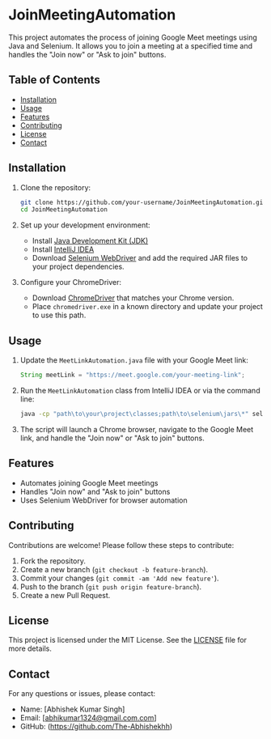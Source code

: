 # JoinMeetingAutomation

This project automates the process of joining Google Meet meetings using Java and Selenium. It allows you to join a meeting at a specified time and handles the "Join now" or "Ask to join" buttons.

## Table of Contents

- [Installation](#installation)
- [Usage](#usage)
- [Features](#features)
- [Contributing](#contributing)
- [License](#license)
- [Contact](#contact)

## Installation

1. Clone the repository:
    ```bash
    git clone https://github.com/your-username/JoinMeetingAutomation.git
    cd JoinMeetingAutomation
    ```

2. Set up your development environment:
    - Install [Java Development Kit (JDK)](https://www.oracle.com/java/technologies/javase-jdk17-downloads.html)
    - Install [IntelliJ IDEA](https://www.jetbrains.com/idea/download/)
    - Download [Selenium WebDriver](https://www.selenium.dev/downloads/) and add the required JAR files to your project dependencies.

3. Configure your ChromeDriver:
    - Download [ChromeDriver](https://sites.google.com/a/chromium.org/chromedriver/downloads) that matches your Chrome version.
    - Place `chromedriver.exe` in a known directory and update your project to use this path.

## Usage

1. Update the `MeetLinkAutomation.java` file with your Google Meet link:
    ```java
    String meetLink = "https://meet.google.com/your-meeting-link";
    ```

2. Run the `MeetLinkAutomation` class from IntelliJ IDEA or via the command line:
    ```bash
    java -cp "path\to\your\project\classes;path\to\selenium\jars\*" seleni.MeetLinkAutomation
    ```

3. The script will launch a Chrome browser, navigate to the Google Meet link, and handle the "Join now" or "Ask to join" buttons.

## Features

- Automates joining Google Meet meetings
- Handles "Join now" and "Ask to join" buttons
- Uses Selenium WebDriver for browser automation

## Contributing

Contributions are welcome! Please follow these steps to contribute:

1. Fork the repository.
2. Create a new branch (`git checkout -b feature-branch`).
3. Commit your changes (`git commit -am 'Add new feature'`).
4. Push to the branch (`git push origin feature-branch`).
5. Create a new Pull Request.

## License

This project is licensed under the MIT License. See the [LICENSE](LICENSE) file for more details.

## Contact

For any questions or issues, please contact:
- Name: [Abhishek Kumar Singh]
- Email: [abhikumar1324@gmail.com.com]
- GitHub: (https://github.com/The-Abhishekhh)
